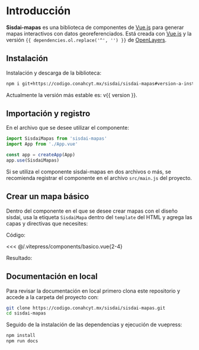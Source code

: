 <script setup>
import EjemploBasico from "./../.vitepress/components/basico.vue";
import { dependencies, version } from './../../package.json'
</script>

# Introducción

**Sisdai-mapas** es una biblioteca de componentes de [Vue.js](https://vuejs.org/) para generar mapas interactivos con datos georeferenciados. Está creada con [Vue.js](https://vuejs.org/) y la versión `{{ dependencies.ol.replace('^', '') }}` de [OpenLayers](https://openlayers.org/).

## Instalación

Instalación y descarga de la biblioteca:

```sh
npm i git+https://codigo.conahcyt.mx/sisdai/sisdai-mapas#version-a-instalar
```

Actualmente la versión más estable es: v{{ version }}.

## Importación y registro

En el archivo que se desee utilizar el componente:

```js
import SisdaiMapas from 'sisdai-mapas'
import App from './App.vue'

const app = createApp(App)
app.use(SisdaiMapas)
```

Si se utiliza el componente sisdai-mapas en dos archivos o más, se recomienda registrar el componente en el archivo `src/main.js` del proyecto.

## Crear un mapa básico

Dentro del componente en el que se desee crear mapas con el diseño sisdai, usa la etiqueta `SisdaiMapa` dentro del `template` del HTML y agrega las capas y directivas que necesites:

Código:

<<< @/.vitepress/components/basico.vue{2-4}

<!-- <<< ./basico.vue{2-4} -->

Resultado:

<EjemploBasico />

## Documentación en local

Para revisar la documentación en local primero clona este repositorio y accede a la carpeta del proyecto con:

```bash
git clone https://codigo.conahcyt.mx/sisdai/sisdai-mapas.git
cd sisdai-mapas
```

Seguido de la instalación de las dependencias y ejecución de vuepress:

```bash
npm install
npm run docs
```

<!-- Se habilitara en [localhost:5173](http://localhost:5173) (por defecto). -->

<!-- ## Contribución

Si quieres contribuir al código de esta boblioteca revisa los [lineamientos de contribución establecidos por SALSA](https://salsa.crip.conacyt.mx/guidelines/contribute/) -->
